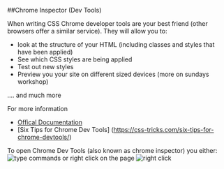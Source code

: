##Chrome Inspector (Dev Tools)

When writing CSS Chrome developer tools are your best friend (other browsers offer a similar service).
They will allow you to:
- look at the structure of your HTML (including classes and styles that have been applied)
- See which CSS styles are being applied
- Test out new styles
- Preview you your site on different sized devices (more on sundays workshop)

.... and much more

For more information
- [Offical Documentation](https://developers.google.com/web/tools/chrome-devtools/?hl=en)
- [Six Tips for Chrome Dev Tools] (https://css-tricks.com/six-tips-for-chrome-devtools/)

To open Chrome Dev Tools (also known as chrome inspector) you either:
![type commands](https://files.gitter.im/foundersandcoders/html-june/LupJ/Screen-Shot-2016-06-03-at-17.50.44.png)
or right click on the page
![right click](https://files.gitter.im/foundersandcoders/html-june/pMJV/Screen-Shot-2016-06-03-at-17.46.50.png)

